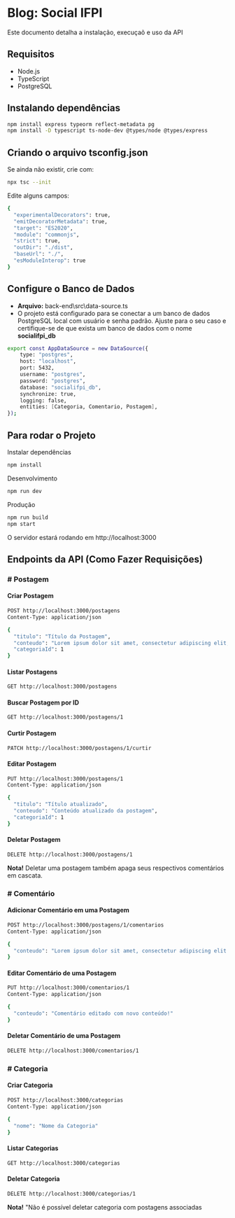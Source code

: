 # Blog: Social IFPI

Este documento detalha a instalação, execuçaõ e uso da API

## Requisitos
- Node.js
- TypeScript
- PostgreSQL

## Instalando dependências
```bash
npm install express typeorm reflect-metadata pg
npm install -D typescript ts-node-dev @types/node @types/express

```
## Criando o arquivo tsconfig.json
Se ainda não existir, crie com:
```bash
npx tsc --init

```
Edite alguns campos:
```bash
{
  "experimentalDecorators": true,
  "emitDecoratorMetadata": true,
  "target": "ES2020",
  "module": "commonjs",
  "strict": true,
  "outDir": "./dist",
  "baseUrl": "./",
  "esModuleInterop": true
}
```
## Configure o Banco de Dados 
- **Arquivo:** back-end\src\data-source.ts
- O projeto está configurado para se conectar a um banco de dados PostgreSQL local com usuário e senha padrão. Ajuste para o seu caso e certifique-se de que exista um banco de dados com o nome **socialifpi_db**
```bash
export const AppDataSource = new DataSource({
    type: "postgres",
    host: "localhost",
    port: 5432,
    username: "postgres",
    password: "postgres",
    database: "socialifpi_db",
    synchronize: true,
    logging: false,
    entities: [Categoria, Comentario, Postagem],
});

```
## Para rodar o Projeto
Instalar dependências
```bash
npm install
```
Desenvolvimento
```bash
npm run dev
```
Produção
```bash
npm run build
npm start
```
O servidor estará rodando em http://localhost:3000


## Endpoints da API (Como Fazer Requisições)

### # Postagem

#### Criar Postagem

```bash
POST http://localhost:3000/postagens
Content-Type: application/json

{
  "titulo": "Título da Postagem",
  "conteudo": "Lorem ipsum dolor sit amet, consectetur adipiscing elit, sed do eiusmod tempor incididunt ut labore et dolore magna aliqua. Ut enim ad minim veniam, quis nostrud exercitation ullamco laboris nisi ut aliquip ex ea commodo consequata",
  "categoriaId": 1
}

```

#### Listar Postagens
```bash
GET http://localhost:3000/postagens
```

#### Buscar Postagem por ID
```bash
GET http://localhost:3000/postagens/1
```

#### Curtir Postagem
```bash
PATCH http://localhost:3000/postagens/1/curtir
```

#### Editar Postagem
```bash
PUT http://localhost:3000/postagens/1
Content-Type: application/json

{
  "titulo": "Título atualizado",
  "conteudo": "Conteúdo atualizado da postagem",
  "categoriaId": 1
}
```

#### Deletar Postagem
```bash
DELETE http://localhost:3000/postagens/1
```
**Nota!** Deletar uma postagem também apaga seus respectivos comentários em cascata.
### # Comentário

#### Adicionar Comentário em uma Postagem
```bash
POST http://localhost:3000/postagens/1/comentarios
Content-Type: application/json

{
  "conteudo": "Lorem ipsum dolor sit amet, consectetur adipiscing elit."
}
```
#### Editar Comentário de uma Postagem
```bash
PUT http://localhost:3000/comentarios/1
Content-Type: application/json

{
  "conteudo": "Comentário editado com novo conteúdo!"
}
```
#### Deletar Comentário de uma Postagem
```bash
DELETE http://localhost:3000/comentarios/1
```

### # Categoria
#### Criar Categoria
```bash
POST http://localhost:3000/categorias
Content-Type: application/json

{
  "nome": "Nome da Categoria"
}
```
#### Listar Categorias
```bash
GET http://localhost:3000/categorias
```
#### Deletar Categoria
```bash
DELETE http://localhost:3000/categorias/1
```
**Nota!** "Não é possível deletar categoria com postagens associadas
